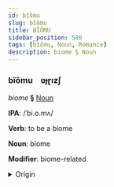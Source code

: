 ```yaml
---
id: bîômu
slug: bîômu
title: BÎÔMU
sidebar_position: 586
tags: [bîômu, Noun, Romance]
description: biome § Noun
---
```


### bîômu&emsp;<span kind="abugida">ʋɟɽıƶʃ</span>

*biome* **§** [Noun](../../tags/Noun)

**IPA**: /ˈbi.o.mʌ/

**Verb**: to be a biome

**Noun**: biome

**Modifier**: biome-related

<details>
    <summary>Origin</summary>
    Portuguese bioma /biˈo.mɐ/<br/>
    <em>Romance Language Family</em>
</details>
